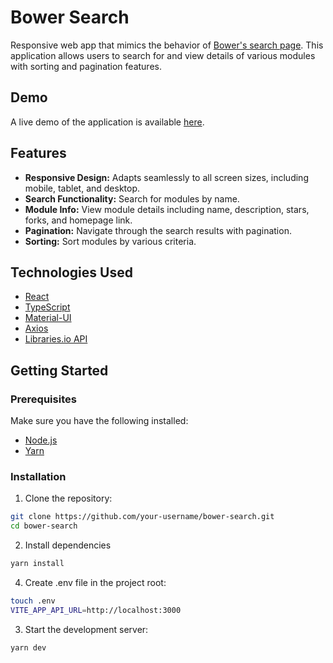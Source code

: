 # Bower Search

Responsive web app that mimics the behavior of [Bower's search page](https://bower.io/search/). 
This application allows users to search for and view details of various modules with sorting and pagination features.

## Demo

A live demo of the application is available [here](https://your-demo-link.com).

## Features

- **Responsive Design:** Adapts seamlessly to all screen sizes, including mobile, tablet, and desktop.
- **Search Functionality:** Search for modules by name.
- **Module Info:** View module details including name, description, stars, forks, and homepage link.
- **Pagination:** Navigate through the search results with pagination.
- **Sorting:** Sort modules by various criteria.

## Technologies Used

- [React](https://reactjs.org/)
- [TypeScript](https://www.typescriptlang.org/)
- [Material-UI](https://mui.com/)
- [Axios](https://axios-http.com/)
- [Libraries.io API](https://libraries.io/api)

## Getting Started

### Prerequisites

Make sure you have the following installed:

- [Node.js](https://nodejs.org/en/download/)
- [Yarn](https://yarnpkg.com/getting-started/install)

### Installation

1. Clone the repository:
```bash
git clone https://github.com/your-username/bower-search.git
cd bower-search
   ```

2. Install dependencies
  ```bash
  yarn install
```

4. Create .env file in the project root:
  ```bash
  touch .env
  VITE_APP_API_URL=http://localhost:3000
  ```
3. Start the development server:

```bash
yarn dev
```


